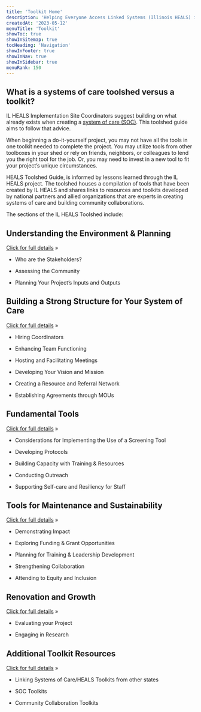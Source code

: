```yaml
---
title: 'Toolkit Home'
description: 'Helping Everyone Access Linked Systems (Illinois HEALS) is multi-year initiative to address child and youth victimization.'
createdAt: '2023-05-12'
menuTitle: 'Toolkit'
showToc: true
showInSitemap: true
tocHeading: 'Navigation'
showInFooter: true
showInNav: true
showInSidebar: true
menuRank: 150
---
```


## What is a systems of care toolshed versus a toolkit?

IL HEALS Implementation Site Coordinators suggest building on what already exists when creating a [system of care (SOC)](https://ovc.ojp.gov/news/grantee-news/linking-systems-care-children-and-youth). This toolshed guide aims to follow that advice.

When beginning a do-it-yourself project, you may not have all the tools in one toolkit needed to complete the project. You may utilize tools from other toolboxes in your shed or rely on friends, neighbors, or colleagues to lend you the right tool for the job. Or, you may need to invest in a new tool to fit your project’s unique circumstances.

HEALS Toolshed Guide, is informed by lessons learned through the IL HEALS project. The toolshed houses a compilation of tools that have been created by IL HEALS and shares links to resources and toolkits developed by national partners and allied organizations that are experts in creating systems of care and building community collaborations.

The sections of the IL HEALS Toolshed include:

<div class="px-0">

## Understanding the Environment & Planning

<div class="px-1">

[Click for full details](/toolkit/understanding-the-environment/)&nbsp;&raquo;

</div>

<div class="px-3">

- Who are the Stakeholders?

- Assessing the Community

- Planning Your Project’s Inputs and Outputs

</div>

## Building a Strong Structure for Your System of Care

<div class="px-1">

[Click for full details](/toolkit/understanding-the-environment/)&nbsp;&raquo;

</div>

<div class="px-3">

- Hiring Coordinators

- Enhancing Team Functioning

- Hosting and Facilitating Meetings

- Developing Your Vision and Mission

- Creating a Resource and Referral Network

- Establishing Agreements through MOUs

</div>

## Fundamental Tools

<div class="px-1">

[Click for full details](/toolkit/understanding-the-environment/)&nbsp;&raquo;

</div>

<div class="px-3">

- Considerations for Implementing the Use of a Screening Tool

- Developing Protocols

- Building Capacity with Training & Resources

- Conducting Outreach

- Supporting Self-care and Resiliency for Staff

</div>

## Tools for Maintenance and Sustainability

<div class="px-1">

[Click for full details](/toolkit/understanding-the-environment/)&nbsp;&raquo;

</div>

<div class="px-3">

- Demonstrating Impact

- Exploring Funding & Grant Opportunities

- Planning for Training & Leadership Development

- Strengthening Collaboration

- Attending to Equity and Inclusion

</div>

## Renovation and Growth

<div class="px-1">

[Click for full details](/toolkit/understanding-the-environment/)&nbsp;&raquo;

</div>

<div class="px-3">

- Evaluating your Project

- Engaging in Research

</div>

## Additional Toolkit Resources

<div class="px-1">

[Click for full details](/toolkit/understanding-the-environment/)&nbsp;&raquo;

</div>

<div class="px-3">

- Linking Systems of Care/HEALS Toolkits from other states

- SOC Toolkits

- Community Collaboration Toolkits

</div>

<div style="margin-bottom: 75px"></div>
